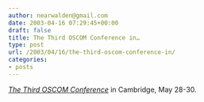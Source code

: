 ```yaml
---
author: nearwalden@gmail.com
date: 2003-04-16 07:29:45+00:00
draft: false
title: The Third OSCOM Conference in…
type: post
url: /2003/04/16/the-third-oscom-conference-in/
categories:
- posts
---
```


[_The Third OSCOM Conference_](//www.oscom.org/Conferences/Cambridge/') in Cambridge, May 28-30.



